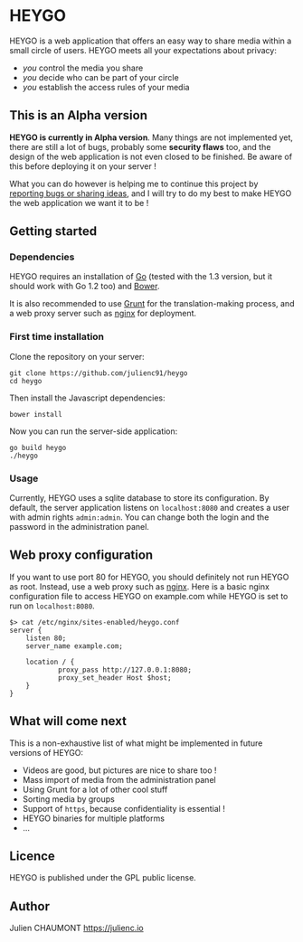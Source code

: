 HEYGO
=====

HEYGO is a web application that offers an easy way to share media
within a small circle of users. HEYGO meets all your expectations
about privacy:

* *you* control the media you share
* *you* decide who can be part of your circle
* *you* establish the access rules of your media


## This is an Alpha version

**HEYGO is currently in Alpha version**. Many things are not implemented yet, there are still a lot of bugs, probably some **security flaws** too, and the design of the web application is not even closed to be finished. Be aware of this before deploying it on your server !

What you can do however is helping me to continue this project by [reporting bugs or sharing ideas](https://github.com/julienc91/heygo/issues), and I will try to do my best to make HEYGO the web application we want it to be !

## Getting started

### Dependencies

HEYGO requires an installation of [Go](http://golang.org/doc/install) (tested with the 1.3 version, but it should work with Go 1.2 too) and [Bower](http://bower.io/).

It is also recommended to use [Grunt](http://gruntjs.com/) for the translation-making process, and a web proxy server such as [nginx](http://nginx.org/) for deployment.

### First time installation

Clone the repository on your server:

    git clone https://github.com/julienc91/heygo
    cd heygo

Then install the Javascript dependencies:

    bower install

Now you can run the server-side application:

    go build heygo
    ./heygo

### Usage

Currently, HEYGO uses a sqlite database to store its configuration. By default, the server application listens on `localhost:8080` and creates a user with admin rights `admin:admin`. You can change both the login and the password in the administration panel.



## Web proxy configuration

If you want to use port 80 for HEYGO, you should definitely not run HEYGO as root. Instead, use a web proxy such as [nginx](http://nginx.org/). Here is a basic nginx configuration file to access HEYGO on example.com while HEYGO is set to run on `localhost:8080`.

    $> cat /etc/nginx/sites-enabled/heygo.conf
    server {
        listen 80;
        server_name example.com;
        
        location / {
			    proxy_pass http://127.0.0.1:8080;
			    proxy_set_header Host $host;
        }
    }

## What will come next

This is a non-exhaustive list of what might be implemented in future versions of HEYGO:

* Videos are good, but pictures are nice to share too !
* Mass import of media from the administration panel
* Using Grunt for a lot of other cool stuff
* Sorting media by groups
* Support of `https`, because confidentiality is essential !
* HEYGO binaries for multiple platforms
* ...

## Licence

HEYGO is published under the GPL public license.

## Author

Julien CHAUMONT
https://julienc.io


